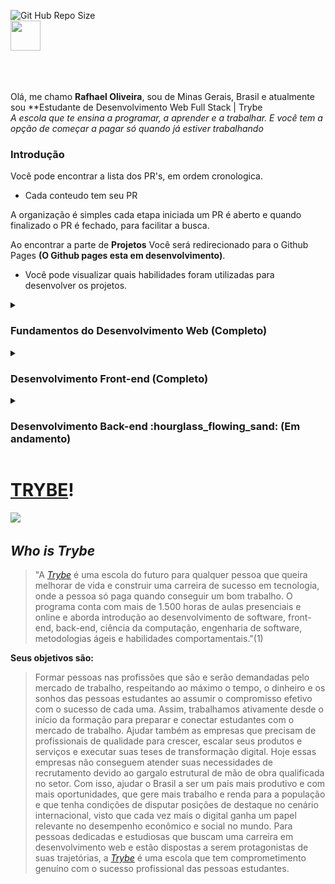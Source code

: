 
![Git Hub Repo Size](https://img.shields.io/github/repo-size/underewarrr/trybe-exercicios)<br>
<a href="https://www.linkedin.com/in/rafhael-oliveira/" target="_blank">
  <img src="https://i.ibb.co/Kx2GSrT/linkedin.png" width="48px" height="48px">
</a>

<br />
<br />

Olá, me chamo **Rafhael Oliveira**, sou de Minas Gerais, Brasil e atualmente sou  **Estudante de Desenvolvimento Web Full Stack | Trybe <br>
_A escola que te ensina a programar, a aprender e a trabalhar. E você tem a opção de começar a pagar só quando já estiver trabalhando_

### Introdução
Você pode encontrar a lista dos PR's, em ordem cronologica.
- Cada conteudo tem seu PR

A organização é simples cada etapa iniciada um PR é aberto e quando finalizado o PR é fechado, para facilitar a busca.


Ao encontrar a parte de **Projetos** Você será redirecionado para o Github Pages **(O Github pages esta em desenvolvimento)**.
- Você pode visualizar quais habilidades foram utilizadas para desenvolver os projetos.

<details>
<summary><h3>Fundamentos do Desenvolvimento Web (Completo)</h3></summary>

##### [Bloco 1: Introdução - Unix & Bash]

- [X] 1-3: _Fundamentos do Desenvolvimento Web_(https://github.com/Underewarrr/trybe-exercicios/pull/1)
- [X] 1-3: _Introdução - Unix & Shell_(https://github.com/Underewarrr/trybe-exercicios/pull/1)
- [X] 1-3: _Unix & Bash - Part 1_(https://github.com/Underewarrr/trybe-exercicios/pull/1)
- [X] 1-4: _Unix & Bash - Part 2_(https://github.com/Underewarrr/trybe-exercicios/pull/1)

##### [Bloco 2: Git, GitHub e Internet]

- [X] 2-1: _Git & GitHub - O que é e para que serve?_(https://github.com/Underewarrr/trybe-exercicios/pull/1)
- [X] 2-2: _Git & GitHub - Entendendo os comandos_(https://github.com/Underewarrr/trybe-exercicios/pull/1)
- [X] 2-3: _Internet - Entendendo como ela funciona_(https://github.com/Underewarrr/trybe-exercicios/pull/1)

##### [Bloco 3: Introdução à HTML & CSS]

- [X] 3-1: _Introdução - HTML & CSS_(https://github.com/Underewarrr/trybe-exercicios/pull/2)
- [X] 3-1: _HTML & CSS - Estruturas de página_(https://github.com/Underewarrr/trybe-exercicios/pull/2)
- [X] 3-2: _HTML & CSS - Primeiros passos em CSS_(https://github.com/Underewarrr/trybe-exercicios/pull/2)
- [X] 3-3: _HTML & CSS - Seletores e posicionamento_(https://github.com/Underewarrr/trybe-exercicios/pull/2)
- [X] 3-4: _HTML Semântico_(https://github.com/Underewarrr/trybe-exercicios/pull/2)
- [X] 3-5: _**Projeto - Lessons Learned**_
- 
<details>
<summary>Habilidades</summary>
<br>
<img src="https://raw.githubusercontent.com/devicons/devicon/master/icons/html5/html5-original-wordmark.svg" alt="html5" width="40" height="40"/> 
  <img src="https://raw.githubusercontent.com/devicons/devicon/master/icons/css3/css3-original-wordmark.svg" alt="css3" width="40" height="40"/> 
</details>

##### [Bloco 4: Introdução à JavaScript e Lógica de Programação]

- [X] 4-1: _Introdução - JavaScript_(https://github.com/Underewarrr/trybe-exercicios/pull/3)
- [X] 4-1: _JavaScript - Primeiros passos_(https://github.com/Underewarrr/trybe-exercicios/pull/4)
- [X] 4-2: _JavaScript - Array e loop For_(https://github.com/Underewarrr/trybe-exercicios/pull/5)
- [X] 4-3: _JavaScript - Lógica de Programação e Algoritmos_(https://github.com/Underewarrr/trybe-exercicios/pull/6)
- [X] 4-4: _JavaScript - Objetos e Funções_(https://github.com/Underewarrr/trybe-exercicios/pull/8)
- [X] 4-5: Projeto - Playground Functions_

<details>
<summary>Habilidades</summary>
<br>
  <img src="https://raw.githubusercontent.com/devicons/devicon/master/icons/nodejs/nodejs-original-wordmark.svg" alt="nodejs" width="40" height="40"/> 
  <img src="https://raw.githubusercontent.com/devicons/devicon/master/icons/javascript/javascript-original.svg" alt="javascript" width="40" height="40"/>
</details>


##### [Bloco 5: JavaScrip: DOM, Eventos e Web Storage]

- [x] 5-1: _JavaScript - DOM e seletores_(https://github.com/Underewarrr/trybe-exercicios/pull/14)
- [x] 5-2: _JavaScript - Trabalhando com elementos_(https://github.com/Underewarrr/trybe-exercicios/pull/15)
- [x] 5-3: _JavaScript - Eventos_(https://github.com/Underewarrr/trybe-exercicios/pull/16)
- [x] 5-4: _JavaScript - Web Storage_(https://github.com/Underewarrr/trybe-exercicios/pull/16)
- [x] 5-5: [Projeto - Pixels Art]()
- [x] 5-6: _**Projeto - Lista de Tarefas**_
- [ ] 5-7: _**Projeto Bônus - Meme Generator**_
- [ ] 5-7: _**Projeto Bônus - Adivinhe a Cor**_
- [ ] 5-7: _**Projeto Bônus - Carta Misteriosa**_

<details>
<summary>Habilidades</summary>
<br>

  <img src="https://github.com/tryber/sd-018-a-project-pixels-art/raw/master/art-with-pixels.gif" alt="Projeto Pixel art" width="300" height="350"/>
  <br>
  <img src="https://raw.githubusercontent.com/devicons/devicon/master/icons/javascript/javascript-original.svg" alt="javascript" width="40" height="40"/> 
  <img src="https://raw.githubusercontent.com/devicons/devicon/master/icons/html5/html5-original-wordmark.svg" alt="html5" width="40" height="40"/> 
  <img src="https://raw.githubusercontent.com/devicons/devicon/master/icons/css3/css3-original-wordmark.svg" alt="css3" width="40" height="40"/> 
  <img src="https://raw.githubusercontent.com/devicons/devicon/master/icons/nodejs/nodejs-original-wordmark.svg" alt="nodejs" width="40" height="40"/> 
</details>

##### [Bloco 6: HTML & CSS: Forms, Flexbox e Responsivo]

- [x] 6-1: _HTML & CSS - Forms_(https://github.com/Underewarrr/trybe-exercicios/pull/17)
- [x] 6-2: _Bibliotecas JavaScript e Frameworks CSS_(https://github.com/Underewarrr/trybe-exercicios/pull/17)
- [x] 6-3: _CSS Flexbox - Part 1_(https://github.com/Underewarrr/trybe-exercicios/pull/18)
- [x] 6-4: _CSS Flexbox - Part 2_(https://github.com/Underewarrr/trybe-exercicios/pull/18)
- [x] 6-5: _CSS Responsivo - Mobile First_(https://github.com/Underewarrr/trybe-exercicios/pull/18)
- [x] 6-6: Projeto - Trybewarts

<details>
<summary>Habilidades</summary>
<br>
  <img src="https://github.com/tryber/sd-018-a-project-trybewarts/raw/main/pagina-principal.png" alt="Projeto Trybe Warts" />
  <img src="https://raw.githubusercontent.com/devicons/devicon/master/icons/javascript/javascript-original.svg" alt="javascript" width="40" height="40"/>
  <img src="https://raw.githubusercontent.com/devicons/devicon/master/icons/html5/html5-original-wordmark.svg" alt="html5" width="40" height="40"/> 
  <img src="https://raw.githubusercontent.com/devicons/devicon/master/icons/css3/css3-original-wordmark.svg" alt="css3" width="40" height="40"/> 
 
</details>

##### Bloco 7: Introdução à JavaScript ES6 & Testes Unitários

- [x] 7-1: _JavaScript ES6 - let, const, arrow functions e template literals_(https://github.com/Underewarrr/trybe-exercicios/pull/19)
- [x] 7-2: _JavaScript ES6 - Objects_(https://github.com/Underewarrr/trybe-exercicios/pull/22)
- [x] 7-3: _Primeiros passos em Jest_(https://github.com/Underewarrr/trybe-exercicios/pull/23)
- [x] 7-3: _Primeiros passos em Jest_(https://github.com/Underewarrr/trybe-exercicios/pull/24)
- [x] 7-4: Projeto - JavaScript Testes Unitários

<details>
<summary>Habilidades</summary>
<br>
  <img src="https://raw.githubusercontent.com/devicons/devicon/master/icons/javascript/javascript-original.svg" alt="javascript" width="40" height="40"/>
  <img src="https://raw.githubusercontent.com/devicons/devicon/master/icons/html5/html5-original-wordmark.svg" alt="html5" width="40" height="40"/> 
  <img src="https://raw.githubusercontent.com/devicons/devicon/master/icons/css3/css3-original-wordmark.svg" alt="css3" width="40" height="40"/>
  <img src="https://raw.githubusercontent.com/devicons/devicon/master/icons/nodejs/nodejs-original-wordmark.svg" alt="nodejs" width="40" height="40"/> 
</details>

##### Bloco 8: Higher Order Functions do JavaScript ES6

- [x] 8-1: _JavaScript ES6 - Introdução à Higher Order Functions_(https://github.com/Underewarrr/trybe-exercicios/pull/26)
- [x] 8-2: _JavaScript ES6 - Higher Order Functions - forEach, find, some, every, sort_(https://github.com/Underewarrr/trybe-exercicios/pull/27)
- [x] 8-3: _JavaScript ES6 - Higher Order Functions - map e filter_(https://github.com/Underewarrr/trybe-exercicios/pull/28)
- [x] 8-4: _JavaScript ES6 - Higher Order Functions - reduce_(https://github.com/Underewarrr/trybe-exercicios/pull/29)
- [x] 8-5: _JavaScript ES6 - spread operator, rest parameter, destructuring e mais_](https://github.com/Underewarrr/trybe-exercicios/pull/30)
- [x] 8-6: Projeto - Zoo functions

<details>
<summary>Habilidades</summary>
<br>
  <img src="https://raw.githubusercontent.com/devicons/devicon/master/icons/javascript/javascript-original.svg" alt="javascript" width="40" height="40"/>
  <img src="https://raw.githubusercontent.com/devicons/devicon/master/icons/html5/html5-original-wordmark.svg" alt="html5" width="40" height="40"/> 
  <img src="https://raw.githubusercontent.com/devicons/devicon/master/icons/css3/css3-original-wordmark.svg" alt="css3" width="40" height="40"/>
  <img src="https://raw.githubusercontent.com/devicons/devicon/master/icons/nodejs/nodejs-original-wordmark.svg" alt="nodejs" width="40" height="40"/> 
</details>

##### Bloco 9: JavaScript e Testes Assíncronos

- [x] 9-1: _JavaScript Assíncrono e Callbacks_(https://github.com/Underewarrr/trybe-exercicios/pull/31)
- [x] 9-2: _JavaScript Assí­ncrono - Fetch API e async/await_(https://github.com/Underewarrr/trybe-exercicios/pull/31)
- [x] 9-3: _Jest - Testes Assíncronos_(https://github.com/Underewarrr/trybe-exercicios/pull/32)
- [x] 9-4: Projeto - Carrinho de Compras

<details>
<summary>Habilidades</summary>
<br>
  <img src="https://github.com/tryber/sd-018-a-project-shopping-cart/raw/master/prototipo.gif" alt="Projeto Carrinho de Compras"/>
  <img src="https://raw.githubusercontent.com/devicons/devicon/master/icons/javascript/javascript-original.svg" alt="javascript" width="40" height="40"/>
  <img src="https://raw.githubusercontent.com/devicons/devicon/master/icons/html5/html5-original-wordmark.svg" alt="html5" width="40" height="40"/> 
  <img src="https://raw.githubusercontent.com/devicons/devicon/master/icons/css3/css3-original-wordmark.svg" alt="css3" width="40" height="40"/>
  <img src="https://raw.githubusercontent.com/devicons/devicon/master/icons/nodejs/nodejs-original-wordmark.svg" alt="nodejs" width="40" height="40"/> 
</details>
</details>

<details>
<summary><h3>Desenvolvimento Front-end (Completo)</h3></summary>

##### Bloco 10: Introdução à React

- [x] 10-1: _Introdução - Front-end_(https://github.com/Underewarrr/trybe-exercicios/pull/33)
- [x] 10-1: _Introdução - React_(https://github.com/Underewarrr/trybe-exercicios/pull/33)
- [x] 10-1: _'Hello, world!' no React!_(https://github.com/Underewarrr/trybe-exercicios/pull/33)
- [x] 10-2: _Componentes React_(https://github.com/Underewarrr/trybe-exercicios/pull/34)

##### Bloco 11: Componentes com Estado, Eventos e Formulários com React

- [x] 11-1: _Componentes com Estado e Eventos_(https://github.com/Underewarrr/trybe-exercicios/pull/35)
- [x] 11-2: _Formulários no React_(https://github.com/Underewarrr/trybe-exercicios/pull/36)
- [x] 11-3: Projeto - Tryunfo

<details>
<summary>Habilidades</summary>
<br>
  <img src="https://raw.githubusercontent.com/devicons/devicon/master/icons/javascript/javascript-original.svg" alt="javascript" width="40" height="40"/>
  <img src="https://raw.githubusercontent.com/devicons/devicon/master/icons/html5/html5-original-wordmark.svg" alt="html5" width="40" height="40"/> 
  <img src="https://raw.githubusercontent.com/devicons/devicon/master/icons/css3/css3-original-wordmark.svg" alt="css3" width="40" height="40"/>
  <img src="https://raw.githubusercontent.com/devicons/devicon/master/icons/nodejs/nodejs-original-wordmark.svg" alt="nodejs" width="40" height="40"/> 
</details>

##### Bloco 12: Ciclo de vida de componentes e React Router

- [x] 12-1: _Ciclo de vida de componentes_(https://github.com/Underewarrr/trybe-exercicios/pull/37)
- [x] 12-2: _React Router_(https://github.com/Underewarrr/trybe-exercicios/pull/38)
- [x] 12-3: Projeto - TrybeTunes

<details>
<summary>Habilidades</summary>
<br>
  <img src="https://raw.githubusercontent.com/devicons/devicon/master/icons/javascript/javascript-original.svg" alt="javascript" width="40" height="40"/>
  <img src="https://raw.githubusercontent.com/devicons/devicon/master/icons/html5/html5-original-wordmark.svg" alt="html5" width="40" height="40"/> 
  <img src="https://raw.githubusercontent.com/devicons/devicon/master/icons/css3/css3-original-wordmark.svg" alt="css3" width="40" height="40"/>
  <img src="https://raw.githubusercontent.com/devicons/devicon/master/icons/nodejs/nodejs-original-wordmark.svg" alt="nodejs" width="40" height="40"/> 
  <img src="https://github.com/devicons/devicon/blob/master/icons/react/react-original-wordmark.svg" alt="react" width="40" height="40"/> 

![image](https://user-images.githubusercontent.com/74227915/160474975-4b9148c8-92c7-4ded-b32a-8ef86ffa8ab5.png)
![image](https://user-images.githubusercontent.com/74227915/160475003-df2a263e-c603-4ab6-a56b-88fb9ba49b04.png)
![image](https://user-images.githubusercontent.com/74227915/160475011-2bdff365-32bc-4c37-b788-b0a8d3b02312.png)
![image](https://user-images.githubusercontent.com/74227915/160475025-830c9dfd-affe-454f-959a-9835a0df5373.png)
![image](https://user-images.githubusercontent.com/74227915/160475040-16d8ccb5-1687-4463-8d16-0d16ac0989f4.png)
![image](https://user-images.githubusercontent.com/74227915/160475059-a9cfff09-e259-44fc-ad79-1db1ceb5e4c6.png)
![image](https://user-images.githubusercontent.com/74227915/160475071-314ab933-a368-4417-a02f-83cdd3e709dd.png)
![image](https://user-images.githubusercontent.com/74227915/160475086-ed27472f-898f-4886-9e50-09e43164c74c.png)
![image](https://user-images.githubusercontent.com/74227915/160475103-e31b3939-b108-4e18-961a-07a2da476753.png)
</details>

##### Bloco 13: Metodologias Ágeis

- [x] 13-1: _Metodologias Ágeis_
- [x] 13-2: Projeto - Frontend Online Store

<details>
<summary>Habilidades</summary>
<br>
  <img src="https://raw.githubusercontent.com/devicons/devicon/master/icons/javascript/javascript-original.svg" alt="javascript" width="40" height="40"/>
  <img src="https://raw.githubusercontent.com/devicons/devicon/master/icons/html5/html5-original-wordmark.svg" alt="html5" width="40" height="40"/> 
  <img src="https://raw.githubusercontent.com/devicons/devicon/master/icons/css3/css3-original-wordmark.svg" alt="css3" width="40" height="40"/>
  <img src="https://raw.githubusercontent.com/devicons/devicon/master/icons/nodejs/nodejs-original-wordmark.svg" alt="nodejs" width="40" height="40"/> 
  <img src="https://github.com/devicons/devicon/blob/master/icons/react/react-original-wordmark.svg" alt="react" width="40" height="40"/> 
![image](https://user-images.githubusercontent.com/74227915/160920491-e6513179-bd9e-417e-938e-91db7881f593.png)
</details>

##### Bloco 14: Testes automatizados com React Testing Library

- [x] 14-1: _RTL - Primeiros passos_(https://github.com/Underewarrr/trybe-exercicios/pull/39)
- [x] 14-2: _RTL - Mocks e Inputs_(https://github.com/Underewarrr/trybe-exercicios/pull/39)
- [x] 14-3: _RTL - Testando React Router_(https://github.com/Underewarrr/trybe-exercicios/pull/40)
- [x] 14-4: _Projeto - Testes em React

<details>
<summary>Habilidades</summary>
<br>
  <img src="https://raw.githubusercontent.com/devicons/devicon/master/icons/javascript/javascript-original.svg" alt="javascript" width="40" height="40"/>
  <img src="https://raw.githubusercontent.com/devicons/devicon/master/icons/html5/html5-original-wordmark.svg" alt="html5" width="40" height="40"/> 
  <img src="https://raw.githubusercontent.com/devicons/devicon/master/icons/nodejs/nodejs-original-wordmark.svg" alt="nodejs" width="40" height="40"/> 
  <img src="https://github.com/devicons/devicon/blob/master/icons/react/react-original-wordmark.svg" alt="react" width="40" height="40"/> 
</details>

##### Bloco 15: Gerenciamento de estado com Redux

- [x] 15-1: _Introdução ao Redux - O estado global da aplicação_](https://github.com/Underewarrr/trybe-exercicios/pull/42)
- [x] 15-2: _Usando o Redux no React_(https://github.com/Underewarrr/trybe-exercicios/pull/43)
- [x] 15-3: _Usando o Redux no React_Prática__(https://github.com/Underewarrr/trybe-exercicios/pull/45)
- [x] 15-4: _Usando o Redux no React_Actions Assíncronas_(https://github.com/Underewarrr/trybe-exercicios/pull/45)
- [x] 15-5: _Testes em React-Redux_(https://github.com/Underewarrr/trybe-exercicios/pull/45)
- [x] 15-6: _Projeto - Trybe Wallet

<details>
<summary>Habilidades</summary>
<br>
  <img src="https://raw.githubusercontent.com/devicons/devicon/master/icons/javascript/javascript-original.svg" alt="javascript" width="40" height="40"/>
  <img src="https://raw.githubusercontent.com/devicons/devicon/master/icons/html5/html5-original-wordmark.svg" alt="html5" width="40" height="40"/> 
  <img src="https://raw.githubusercontent.com/devicons/devicon/master/icons/css3/css3-original-wordmark.svg" alt="css3" width="40" height="40"/>
  <img src="https://raw.githubusercontent.com/devicons/devicon/master/icons/nodejs/nodejs-original-wordmark.svg" alt="nodejs" width="40" height="40"/> 
  <img src="https://github.com/devicons/devicon/blob/master/icons/react/react-original-wordmark.svg" alt="react" width="40" height="40"/> 

![image](https://user-images.githubusercontent.com/74227915/160922051-3f6bd76f-8747-4864-b282-4f8746136356.png)
![image](https://user-images.githubusercontent.com/74227915/160922057-57f0234b-4d5a-4181-990f-5298a1c18f15.png)
![image](https://user-images.githubusercontent.com/74227915/160922114-8f016d0c-79a4-42c9-9cba-d7eed2aa2391.png)
</details>


##### Bloco 16: Projeto Jogo de Trivia

- [x] 16-1: _Projeto - Jogo de Trivia

<details>
<summary>Habilidades</summary>
<br>
  <img src="https://raw.githubusercontent.com/devicons/devicon/master/icons/javascript/javascript-original.svg" alt="javascript" width="40" height="40"/>
  <img src="https://raw.githubusercontent.com/devicons/devicon/master/icons/html5/html5-original-wordmark.svg" alt="html5" width="40" height="40"/> 
  <img src="https://raw.githubusercontent.com/devicons/devicon/master/icons/css3/css3-original-wordmark.svg" alt="css3" width="40" height="40"/>
  <img src="https://raw.githubusercontent.com/devicons/devicon/master/icons/nodejs/nodejs-original-wordmark.svg" alt="nodejs" width="40" height="40"/> 
  <img src="https://github.com/devicons/devicon/blob/master/icons/react/react-original-wordmark.svg" alt="react" width="40" height="40"/> 
</details>

##### Bloco 17: Context API e React Hooks

- [x] 17-1: _Context API do React_(https://github.com/Underewarrr/trybe-exercicios/pull/48)
- [x] 17-2: _React Hooks - useState e useContext_(https://github.com/Underewarrr/trybe-exercicios/pull/48)
- [x] 17-3: _React Hooks - useEffect e Hooks customizados_(https://github.com/Underewarrr/trybe-exercicios/pull/48)
- [x] 17-4: _Projeto - StarWars Datatable com Context API e Hooks(https://github.com/Underewarrr/trybe-exercicios/pull/48)

<details>
<summary>Habilidades</summary>
<br>
  <img src="https://raw.githubusercontent.com/devicons/devicon/master/icons/javascript/javascript-original.svg" alt="javascript" width="40" height="40"/>
  <img src="https://raw.githubusercontent.com/devicons/devicon/master/icons/html5/html5-original-wordmark.svg" alt="html5" width="40" height="40"/> 
  <img src="https://raw.githubusercontent.com/devicons/devicon/master/icons/css3/css3-original-wordmark.svg" alt="css3" width="40" height="40"/>
  <img src="https://raw.githubusercontent.com/devicons/devicon/master/icons/nodejs/nodejs-original-wordmark.svg" alt="nodejs" width="40" height="40"/> 
  <img src="https://github.com/devicons/devicon/blob/master/icons/react/react-original-wordmark.svg" alt="react" width="40" height="40"/> 

![req-2](https://user-images.githubusercontent.com/74227915/160923509-307115c8-d3d1-442f-b809-2df930d0a9a6.gif)

</details>

##### Bloco 18: Projeto App de Receitas

- [x] 18-1: _Projeto - App de Receitas
</details>

<details>
<summary><h3>Desenvolvimento Back-end :hourglass_flowing_sand: (Em andamento)</h3></summary>
## Desenvolvimento Back-end :hourglass_flowing_sand:

##### Bloco 19: Introdução à SQL

- [x] 19-1: _Introdução - Back-end_(https://github.com/Underewarrr/trybe-exercicios/pull/49)
- [x] 19-1: _Introdução - Bancos de dados relacionais_(https://github.com/Underewarrr/trybe-exercicios/pull/50)
- [x] 19-1: _Banco de dados SQL_(https://github.com/Underewarrr/trybe-exercicios/pull/53)
- [x] 19-2: _Encontrando dados em um banco de dados_(https://github.com/Underewarrr/trybe-exercicios/pull/54)
- [x] 19-3: _Filtrando dados de forma especí­fica_(https://github.com/Underewarrr/trybe-exercicios/pull/55)
- [x] 19-4: _Manipulando tabelas_(https://github.com/Underewarrr/trybe-exercicios/pull/56)
- [x] 19-5: _[Projeto - All For One]()_

##### Bloco 20: Funções SQL, Joins e Subqueries

- [x] 20-1: _Funções mais usadas no SQL_(https://github.com/Underewarrr/trybe-exercicios/pull/57)
- [x] 20-2: _Descomplicando JOINs, UNIONs e Subqueries_(https://github.com/Underewarrr/trybe-exercicios/pull/58)

##### Bloco 21: Normalização e Modelagem de banco de dados

- [x] 21-1: _Transformando ideias em um modelo de banco de dados - Parte 1_(https://github.com/Underewarrr/trybe-exercicios/pull/58)
- [x] 21-2: _Normalização, Formas Normais e Dumps_(https://github.com/Underewarrr/trybe-exercicios/pull/58)
- [x] 21-2: _Transformando ideias em um modelo de banco de dados - Parte 2_(https://github.com/Underewarrr/trybe-exercicios/pull/58)
- [x] 21-3: _Projeto - One For All

##### Seção 6: NodeJS ORM Autenticação JWT

- [x] 6-1: _Interface da aplicação com o banco de dados_ (https://github.com/Underewarrr/trybe-exercicios/pull/71)
- [x] 6-2: _Assosiação 1:1 e 1:N_(https://github.com/Underewarrr/trybe-exercicios/pull/72)
- [x] 6-2: _ ORM Associations N:N e Transactions _(https://github.com/Underewarrr/trybe-exercicios/pull/73)
- [x] 6-3: _Projeto_ - Blogs API

##### Seção 8: Introdução ao TypeScript

- [x] 8-1: _Introdução ao TypeScript_(https://github.com/Underewarrr/trybe-exercicios/pull/74)
- [x] 6-2: _Tipagem Estatica e Generica_(https://github.com/Underewarrr/trybe-exercicios/pull/75)
- [x] 6-2: _Express com TypeScript_(https://github.com/Underewarrr/trybe-exercicios/pull/76)
- [x] 6-3: _Projeto_ - TrybeSmith

##### Seção 9: Programaçao a orientada a Objetos (POO e Solid)

- [x] 9-1: _Introdução a Orientação a Objetos_(https://github.com/Underewarrr/trybe-exercicios/pull/77)
- [x] 9-2: _Herança e Interfaces_(https://github.com/Underewarrr/trybe-exercicios/pull/78)
- [x] 9-3: _Polimorfismo_(https://github.com/Underewarrr/trybe-exercicios/pull/79)
- [x] 9-x _Trybe Futebol Club_(https://github.com/Underewarrr/trybe-exercicios/pull/79)

##### Seção 10: Introdução ao MongoDB

- [x] 10-1: Introdução ao MongoDB_(https://github.com/Underewarrr/trybe-exercicios/pull/80)


</details>

</details>

# [TRYBE](https://www.betrybe.com/)!
<img src="https://go.betrybe.com/hubfs/logo%20cortada%20branca.png" width="250">


## _Who is Trybe_

>"A [_Trybe_](https://www.betrybe.com/) é uma escola do futuro para qualquer pessoa que queira melhorar de vida e construir uma carreira de sucesso em tecnologia, onde a pessoa só paga quando conseguir um bom trabalho.
O programa conta com mais de 1.500 horas de aulas presenciais e online e aborda introdução ao desenvolvimento de software, front-end, back-end, ciência da computação, engenharia de software, metodologias ágeis e habilidades comportamentais."(1)


**Seus objetivos são:**

>Formar pessoas nas profissões que são e serão demandadas pelo mercado de trabalho, respeitando ao máximo o tempo, o dinheiro e os sonhos das pessoas estudantes ao assumir o compromisso efetivo com o sucesso de cada uma. Assim, trabalhamos ativamente desde o início da formação para preparar e conectar estudantes com o mercado de trabalho.
Ajudar também as empresas que precisam de profissionais de qualidade para crescer, escalar seus produtos e serviços e executar suas teses de transformação digital. Hoje essas empresas não conseguem atender suas necessidades de recrutamento devido ao gargalo estrutural de mão de obra qualificada no setor.
Com isso, ajudar o Brasil a ser um país mais produtivo e com mais oportunidades, que gere mais trabalho e renda para a população e que tenha condições de disputar posições de destaque no cenário internacional, visto que cada vez mais o digital ganha um papel relevante no desempenho econômico e social no mundo.
Para pessoas dedicadas e estudiosas que buscam uma carreira em desenvolvimento web e estão dispostas a serem protagonistas de suas trajetórias, a [_Trybe_](https://www.betrybe.com/) é uma escola que tem comprometimento genuíno com o sucesso profissional das pessoas estudantes.


